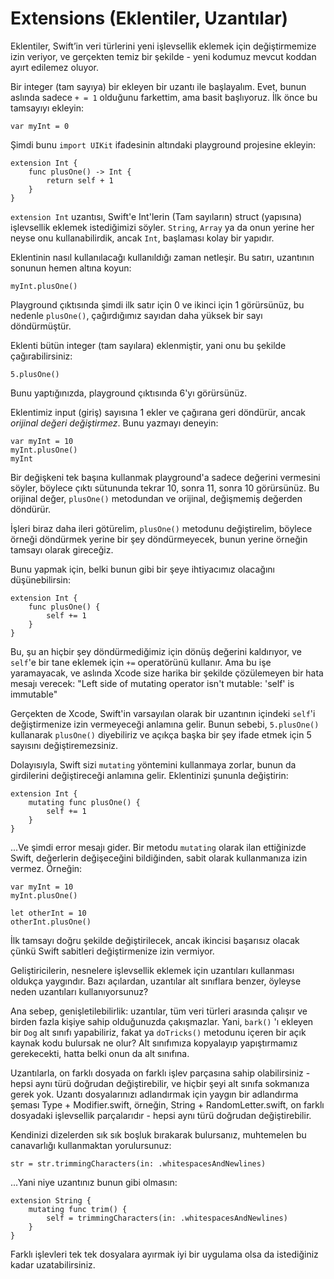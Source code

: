 #  Extensions (Eklentiler, Uzantılar)

Eklentiler, Swift’in veri türlerini yeni işlevsellik eklemek için değiştirmemize izin veriyor, ve gerçekten temiz bir şekilde - yeni kodumuz mevcut koddan ayırt edilemez oluyor.

Bir integer (tam sayıya) bir ekleyen bir uzantı ile başlayalım.  Evet, bunun aslında sadece `+ = 1` olduğunu farkettim, ama basit başlıyoruz. İlk önce bu tamsayıyı ekleyin:

    var myInt = 0
    
Şimdi bunu `import UIKit` ifadesinin altındaki playground projesine ekleyin:

    extension Int {
        func plusOne() -> Int {
            return self + 1
        }
    }

`extension Int` uzantısı, Swift'e Int'lerin (Tam sayıların) struct (yapısına) işlevsellik eklemek istediğimizi söyler. `String`, `Array` ya da onun yerine her neyse onu kullanabilirdik, ancak `Int`, başlaması kolay bir yapıdır.

Eklentinin nasıl kullanılacağı kullanıldığı zaman netleşir. Bu satırı, uzantının sonunun hemen altına koyun:

    myInt.plusOne()

Playground çıktısında şimdi ilk satır için 0 ve ikinci için 1 görürsünüz, bu nedenle `plusOne()`,  çağırdığımız sayıdan daha yüksek bir sayı döndürmüştür.

Eklenti bütün integer (tam sayılara) eklenmiştir, yani onu bu şekilde çağırabilirsiniz:

    5.plusOne()
    
Bunu yaptığınızda, playground çıktısında 6'yı görürsünüz.

Eklentimiz input (giriş) sayısına 1 ekler ve çağırana geri döndürür, ancak *orijinal değeri değiştirmez*. Bunu yazmayı deneyin:

    var myInt = 10
    myInt.plusOne()
    myInt
    
Bir değişkeni tek başına kullanmak playground'a sadece değerini vermesini söyler, böylece çıktı sütununda tekrar 10, sonra 11, sonra 10 görürsünüz. Bu orijinal değer, `plusOne()` metodundan ve orijinal, değişmemiş değerden döndürür.

İşleri biraz daha ileri götürelim,  `plusOne()` metodunu değiştirelim, böylece örneği döndürmek yerine bir şey döndürmeyecek, bunun yerine örneğin tamsayı olarak gireceğiz.

Bunu yapmak için, belki bunun gibi bir şeye ihtiyacımız olacağını düşünebilirsin:

    extension Int {
        func plusOne() {
            self += 1
        }
    }

Bu, şu an hiçbir şey döndürmediğimiz için dönüş değerini kaldırıyor, ve `self`'e bir tane eklemek için `+=` operatörünü kullanır. Ama bu işe yaramayacak, ve aslında Xcode size harika bir şekilde çözülemeyen bir hata mesajı verecek: "Left side of mutating operator isn't mutable: 'self' is immutable"

Gerçekten de Xcode, Swift'in varsayılan olarak bir uzantının içindeki `self`'i değiştirmenize izin vermeyeceği anlamına gelir. Bunun sebebi, `5.plusOne()` kullanarak `plusOne()` diyebiliriz ve açıkça başka bir şey ifade etmek için 5 sayısını değiştiremezsiniz.

Dolayısıyla, Swift sizi `mutating` yöntemini kullanmaya zorlar, bunun da girdilerini değiştireceği anlamına gelir. Eklentinizi şununla değiştirin:

    extension Int {
        mutating func plusOne() {
            self += 1
        }
    }
    
...Ve şimdi error mesajı gider. Bir metodu `mutating` olarak ilan ettiğinizde Swift, değerlerin değişeceğini bildiğinden, sabit olarak kullanmanıza izin vermez. Örneğin:

    var myInt = 10
    myInt.plusOne()

    let otherInt = 10
    otherInt.plusOne()
    
İlk tamsayı doğru şekilde değiştirilecek, ancak ikincisi başarısız olacak çünkü Swift sabitleri değiştirmenize izin vermiyor.

Geliştiricilerin, nesnelere işlevsellik eklemek için uzantıları kullanması oldukça yaygındır. Bazı açılardan, uzantılar alt sınıflara benzer, öyleyse neden uzantıları kullanıyorsunuz?

Ana sebep, genişletilebilirlik: uzantılar, tüm veri türleri arasında çalışır ve birden fazla kişiye sahip olduğunuzda çakışmazlar. Yani, `bark()` 'ı ekleyen bir `Dog` alt sınıfı yapabiliriz, fakat ya  `doTricks()` metodunu içeren bir açık kaynak kodu bulursak ne olur? Alt sınıfımıza kopyalayıp yapıştırmamız gerekecekti, hatta belki onun da alt sınıfına.

Uzantılarla, on farklı dosyada on farklı işlev parçasına sahip olabilirsiniz - hepsi aynı türü doğrudan değiştirebilir, ve hiçbir şeyi alt sınıfa sokmanıza gerek yok. Uzantı dosyalarınızı adlandırmak için yaygın bir adlandırma şeması Type + Modifier.swift, örneğin, String + RandomLetter.swift, on farklı dosyadaki işlevsellik parçalarıdır - hepsi aynı türü doğrudan değiştirebilir.

Kendinizi dizelerden sık sık boşluk bırakarak bulursanız, muhtemelen bu canavarlığı kullanmaktan yorulursunuz:

    str = str.trimmingCharacters(in: .whitespacesAndNewlines)

...Yani niye uzantınız bunun gibi olmasın:

    extension String {
        mutating func trim() {
            self = trimmingCharacters(in: .whitespacesAndNewlines)
        }
    }
    
Farklı işlevleri tek tek dosyalara ayırmak iyi bir uygulama olsa da istediğiniz kadar uzatabilirsiniz.
